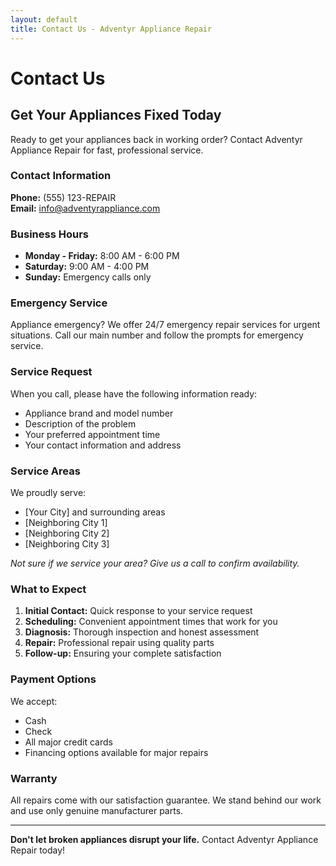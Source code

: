 ```yaml
---
layout: default
title: Contact Us - Adventyr Appliance Repair
---
```


# Contact Us

## Get Your Appliances Fixed Today

Ready to get your appliances back in working order? Contact Adventyr Appliance Repair for fast, professional service.

### Contact Information

**Phone:** (555) 123-REPAIR  
**Email:** info@adventyrappliance.com

### Business Hours

- **Monday - Friday:** 8:00 AM - 6:00 PM
- **Saturday:** 9:00 AM - 4:00 PM  
- **Sunday:** Emergency calls only

### Emergency Service

Appliance emergency? We offer 24/7 emergency repair services for urgent situations. Call our main number and follow the prompts for emergency service.

### Service Request

When you call, please have the following information ready:
- Appliance brand and model number
- Description of the problem
- Your preferred appointment time
- Your contact information and address

### Service Areas

We proudly serve:
- [Your City] and surrounding areas
- [Neighboring City 1]
- [Neighboring City 2]
- [Neighboring City 3]

*Not sure if we service your area? Give us a call to confirm availability.*

### What to Expect

1. **Initial Contact:** Quick response to your service request
2. **Scheduling:** Convenient appointment times that work for you
3. **Diagnosis:** Thorough inspection and honest assessment
4. **Repair:** Professional repair using quality parts
5. **Follow-up:** Ensuring your complete satisfaction

### Payment Options

We accept:
- Cash
- Check
- All major credit cards
- Financing options available for major repairs

### Warranty

All repairs come with our satisfaction guarantee. We stand behind our work and use only genuine manufacturer parts.

---

**Don't let broken appliances disrupt your life.** Contact Adventyr Appliance Repair today!
